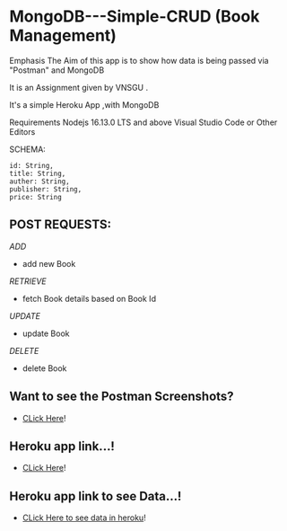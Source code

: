 # MongoDB---Simple-CRUD (Book Management)



Emphasis
The Aim of this app is to show how data is being passed via "Postman" and MongoDB

It is an Assignment given by VNSGU .

It's a simple Heroku App ,with MongoDB

Requirements
Nodejs 16.13.0 LTS and above
Visual Studio Code or Other Editors

SCHEMA:

    id: String,
    title: String,
    auther: String,
    publisher: String,
    price: String
    
    
 ## POST REQUESTS:
 
 _ADD_
- add new Book

_RETRIEVE_
- fetch Book details based on Book Id

_UPDATE_
- update Book  
 

_DELETE_
- delete Book

## Want to see the Postman Screenshots?
- [CLick Here](https://github.com/VishalMakwana23/MongoDB---Simple-CRUD/tree/main/Postman)!

## Heroku app link...!
- [CLick Here](https://simple--crud.herokuapp.com)!

## Heroku app link to see Data...!
- [CLick Here to see data in heroku](https://simple--crud.herokuapp.com/data)!

